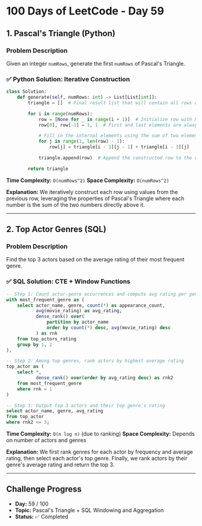 # 100 Days of LeetCode - Day 59

## 1. Pascal's Triangle (Python)

### Problem Description

Given an integer `numRows`, generate the first `numRows` of Pascal's Triangle.

### ✅ Python Solution: Iterative Construction

```python
class Solution:
    def generate(self, numRows: int) -> List[List[int]]:
        triangle = []  # Final result list that will contain all rows of Pascal's Triangle

        for i in range(numRows):
            row = [None for _ in range(i + 1)]  # Initialize row with None
            row[0], row[-1] = 1, 1  # First and last elements are always 1

            # Fill in the internal elements using the sum of two elements from the row above
            for j in range(1, len(row) - 1):
                row[j] = triangle[i - 1][j - 1] + triangle[i - 1][j]

            triangle.append(row)  # Append the constructed row to the result

        return triangle
```

**Time Complexity:** `O(numRows^2)`
**Space Complexity:** `O(numRows^2)`

**Explanation:**
We iteratively construct each row using values from the previous row, leveraging the properties of Pascal's Triangle where each number is the sum of the two numbers directly above it.

---

## 2. Top Actor Genres (SQL)

### Problem Description

Find the top 3 actors based on the average rating of their most frequent genre.

### ✅ SQL Solution: CTE + Window Functions

```sql
-- Step 1: Count actor-genre occurrences and compute avg rating per genre
with most_frequent_genre as (
    select actor_name, genre, count(*) as appearance_count,
           avg(movie_rating) as avg_rating,
           dense_rank() over(
               partition by actor_name
               order by count(*) desc, avg(movie_rating) desc
           ) as rnk
    from top_actors_rating
    group by 1, 2
),

-- Step 2: Among top genres, rank actors by highest average rating
top_actor as (
    select *,
           dense_rank() over(order by avg_rating desc) as rnk2
    from most_frequent_genre
    where rnk = 1
)

-- Step 3: Output top 3 actors and their top genre's rating
select actor_name, genre, avg_rating
from top_actor
where rnk2 <= 3;
```

**Time Complexity:** `O(n log n)` (due to ranking)
**Space Complexity:** Depends on number of actors and genres

**Explanation:**
We first rank genres for each actor by frequency and average rating, then select each actor's top genre. Finally, we rank actors by their genre's average rating and return the top 3.

---

## Challenge Progress

* **Day:** 59 / 100
* **Topic:** Pascal's Triangle + SQL Windowing and Aggregation
* **Status:** ✅ Completed
